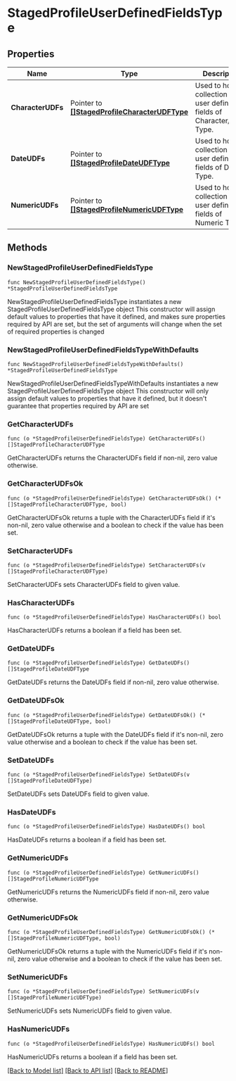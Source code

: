 # StagedProfileUserDefinedFieldsType

## Properties

Name | Type | Description | Notes
------------ | ------------- | ------------- | -------------
**CharacterUDFs** | Pointer to [**[]StagedProfileCharacterUDFType**](StagedProfileCharacterUDFType.md) | Used to hold collection of user defined fields of Character/String Type. | [optional] 
**DateUDFs** | Pointer to [**[]StagedProfileDateUDFType**](StagedProfileDateUDFType.md) | Used to hold collection of user defined fields of Date Type. | [optional] 
**NumericUDFs** | Pointer to [**[]StagedProfileNumericUDFType**](StagedProfileNumericUDFType.md) | Used to hold collection of user defined fields of Numeric Type. | [optional] 

## Methods

### NewStagedProfileUserDefinedFieldsType

`func NewStagedProfileUserDefinedFieldsType() *StagedProfileUserDefinedFieldsType`

NewStagedProfileUserDefinedFieldsType instantiates a new StagedProfileUserDefinedFieldsType object
This constructor will assign default values to properties that have it defined,
and makes sure properties required by API are set, but the set of arguments
will change when the set of required properties is changed

### NewStagedProfileUserDefinedFieldsTypeWithDefaults

`func NewStagedProfileUserDefinedFieldsTypeWithDefaults() *StagedProfileUserDefinedFieldsType`

NewStagedProfileUserDefinedFieldsTypeWithDefaults instantiates a new StagedProfileUserDefinedFieldsType object
This constructor will only assign default values to properties that have it defined,
but it doesn't guarantee that properties required by API are set

### GetCharacterUDFs

`func (o *StagedProfileUserDefinedFieldsType) GetCharacterUDFs() []StagedProfileCharacterUDFType`

GetCharacterUDFs returns the CharacterUDFs field if non-nil, zero value otherwise.

### GetCharacterUDFsOk

`func (o *StagedProfileUserDefinedFieldsType) GetCharacterUDFsOk() (*[]StagedProfileCharacterUDFType, bool)`

GetCharacterUDFsOk returns a tuple with the CharacterUDFs field if it's non-nil, zero value otherwise
and a boolean to check if the value has been set.

### SetCharacterUDFs

`func (o *StagedProfileUserDefinedFieldsType) SetCharacterUDFs(v []StagedProfileCharacterUDFType)`

SetCharacterUDFs sets CharacterUDFs field to given value.

### HasCharacterUDFs

`func (o *StagedProfileUserDefinedFieldsType) HasCharacterUDFs() bool`

HasCharacterUDFs returns a boolean if a field has been set.

### GetDateUDFs

`func (o *StagedProfileUserDefinedFieldsType) GetDateUDFs() []StagedProfileDateUDFType`

GetDateUDFs returns the DateUDFs field if non-nil, zero value otherwise.

### GetDateUDFsOk

`func (o *StagedProfileUserDefinedFieldsType) GetDateUDFsOk() (*[]StagedProfileDateUDFType, bool)`

GetDateUDFsOk returns a tuple with the DateUDFs field if it's non-nil, zero value otherwise
and a boolean to check if the value has been set.

### SetDateUDFs

`func (o *StagedProfileUserDefinedFieldsType) SetDateUDFs(v []StagedProfileDateUDFType)`

SetDateUDFs sets DateUDFs field to given value.

### HasDateUDFs

`func (o *StagedProfileUserDefinedFieldsType) HasDateUDFs() bool`

HasDateUDFs returns a boolean if a field has been set.

### GetNumericUDFs

`func (o *StagedProfileUserDefinedFieldsType) GetNumericUDFs() []StagedProfileNumericUDFType`

GetNumericUDFs returns the NumericUDFs field if non-nil, zero value otherwise.

### GetNumericUDFsOk

`func (o *StagedProfileUserDefinedFieldsType) GetNumericUDFsOk() (*[]StagedProfileNumericUDFType, bool)`

GetNumericUDFsOk returns a tuple with the NumericUDFs field if it's non-nil, zero value otherwise
and a boolean to check if the value has been set.

### SetNumericUDFs

`func (o *StagedProfileUserDefinedFieldsType) SetNumericUDFs(v []StagedProfileNumericUDFType)`

SetNumericUDFs sets NumericUDFs field to given value.

### HasNumericUDFs

`func (o *StagedProfileUserDefinedFieldsType) HasNumericUDFs() bool`

HasNumericUDFs returns a boolean if a field has been set.


[[Back to Model list]](../README.md#documentation-for-models) [[Back to API list]](../README.md#documentation-for-api-endpoints) [[Back to README]](../README.md)


